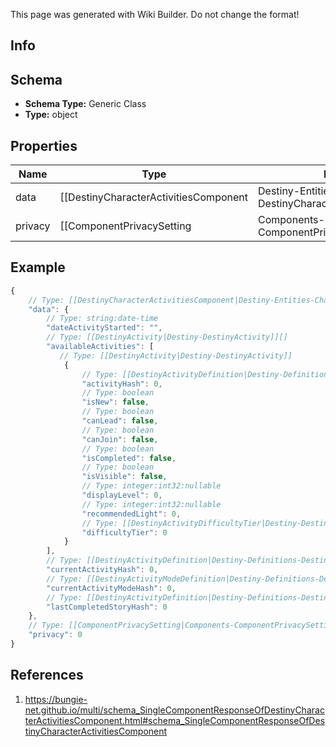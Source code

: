 <span class="wiki-builder">This page was generated with Wiki Builder. Do not change the format!</span>

## Info

## Schema
* **Schema Type:** Generic Class
* **Type:** object

## Properties
Name | Type | Description
---- | ---- | -----------
data | [[DestinyCharacterActivitiesComponent|Destiny-Entities-Characters-DestinyCharacterActivitiesComponent]] | 
privacy | [[ComponentPrivacySetting|Components-ComponentPrivacySetting]]:Enum | 

## Example
```javascript
{
    // Type: [[DestinyCharacterActivitiesComponent|Destiny-Entities-Characters-DestinyCharacterActivitiesComponent]]
    "data": {
        // Type: string:date-time
        "dateActivityStarted": "",
        // Type: [[DestinyActivity|Destiny-DestinyActivity]][]
        "availableActivities": [
           // Type: [[DestinyActivity|Destiny-DestinyActivity]]
            {
                // Type: [[DestinyActivityDefinition|Destiny-Definitions-DestinyActivityDefinition]]:ManifestDefinition:integer:uint32
                "activityHash": 0,
                // Type: boolean
                "isNew": false,
                // Type: boolean
                "canLead": false,
                // Type: boolean
                "canJoin": false,
                // Type: boolean
                "isCompleted": false,
                // Type: boolean
                "isVisible": false,
                // Type: integer:int32:nullable
                "displayLevel": 0,
                // Type: integer:int32:nullable
                "recommendedLight": 0,
                // Type: [[DestinyActivityDifficultyTier|Destiny-DestinyActivityDifficultyTier]]:Enum
                "difficultyTier": 0
            }
        ],
        // Type: [[DestinyActivityDefinition|Destiny-Definitions-DestinyActivityDefinition]]:ManifestDefinition:integer:uint32
        "currentActivityHash": 0,
        // Type: [[DestinyActivityModeDefinition|Destiny-Definitions-DestinyActivityModeDefinition]]:ManifestDefinition:integer:uint32
        "currentActivityModeHash": 0,
        // Type: [[DestinyActivityDefinition|Destiny-Definitions-DestinyActivityDefinition]]:ManifestDefinition:integer:uint32
        "lastCompletedStoryHash": 0
    },
    // Type: [[ComponentPrivacySetting|Components-ComponentPrivacySetting]]:Enum
    "privacy": 0
}

```

## References
1. https://bungie-net.github.io/multi/schema_SingleComponentResponseOfDestinyCharacterActivitiesComponent.html#schema_SingleComponentResponseOfDestinyCharacterActivitiesComponent
